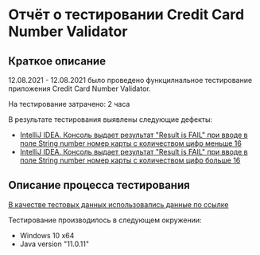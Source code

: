 # Отчёт о тестировании Credit Card Number Validator

## Краткое описание

12.08.2021 - 12.08.2021 было проведено функцилнальное тестирование приложения Credit Card Number Validator.

На тестирование затрачено: 2 часа

В результате тестирования выявлены следующие дефекты:
* [IntelliJ IDEA. Консоль выдает результат "Result is FAIL" при вводе в поле String number номер карты с количеством цифр меньше 16](https://github.com/SemenovaKristina/dz1/issues/1)
* [IntelliJ IDEA. Консоль выдает результат "Result is FAIL" при вводе в поле String number номер карты с количеством цифр больше 16](https://github.com/SemenovaKristina/dz1/issues/2)

## Описание процесса тестирования


[В качестве тестовых данных использовались данные по ссылке](https://www.freeformatter.com/credit-card-number-generator-validator.html)

Тестирование производилось в следующем окружении:
* Windows 10 x64
* Java version "11.0.11"
